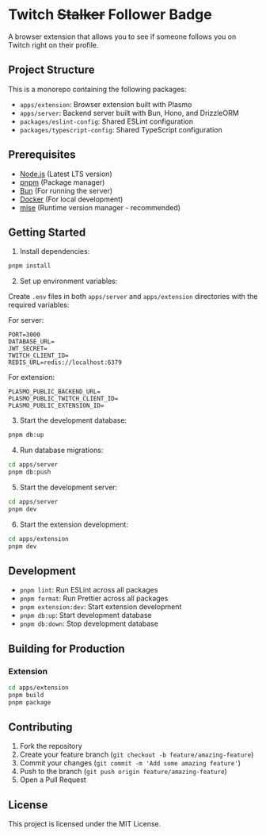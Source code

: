 # Twitch ~~Stalker~~ Follower Badge

A browser extension that allows you to see if someone follows you on Twitch right on their profile.

## Project Structure

This is a monorepo containing the following packages:

- `apps/extension`: Browser extension built with Plasmo
- `apps/server`: Backend server built with Bun, Hono, and DrizzleORM
- `packages/eslint-config`: Shared ESLint configuration
- `packages/typescript-config`: Shared TypeScript configuration

## Prerequisites

- [Node.js](https://nodejs.org/) (Latest LTS version)
- [pnpm](https://pnpm.io/) (Package manager)
- [Bun](https://bun.sh/) (For running the server)
- [Docker](https://www.docker.com/) (For local development)
- [mise](https://mise.jdx.dev/) (Runtime version manager - recommended)

## Getting Started

1. Install dependencies:

```bash
pnpm install
```

2. Set up environment variables:

Create `.env` files in both `apps/server` and `apps/extension` directories with the required variables:

For server:

```env
PORT=3000
DATABASE_URL=
JWT_SECRET=
TWITCH_CLIENT_ID=
REDIS_URL=redis://localhost:6379
```

For extension:

```env
PLASMO_PUBLIC_BACKEND_URL=
PLASMO_PUBLIC_TWITCH_CLIENT_ID=
PLASMO_PUBLIC_EXTENSION_ID=
```

3. Start the development database:

```bash
pnpm db:up
```

4. Run database migrations:

```bash
cd apps/server
pnpm db:push
```

5. Start the development server:

```bash
cd apps/server
pnpm dev
```

6. Start the extension development:

```bash
cd apps/extension
pnpm dev
```

## Development

- `pnpm lint`: Run ESLint across all packages
- `pnpm format`: Run Prettier across all packages
- `pnpm extension:dev`: Start extension development
- `pnpm db:up`: Start development database
- `pnpm db:down`: Stop development database

## Building for Production

### Extension

```bash
cd apps/extension
pnpm build
pnpm package
```

## Contributing

1. Fork the repository
2. Create your feature branch (`git checkout -b feature/amazing-feature`)
3. Commit your changes (`git commit -m 'Add some amazing feature'`)
4. Push to the branch (`git push origin feature/amazing-feature`)
5. Open a Pull Request

## License

This project is licensed under the MIT License.

